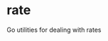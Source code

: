 <!--
Copyright 2014 The Authors. All rights reserved.
Use of this source code is governed by a BSD-style
license that can be found in the LICENSE fil
-->

rate
====

Go utilities for dealing with rates
